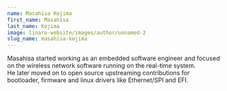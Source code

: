 ```yaml
---
name: Masahisa Kojima
first_name: Masahisa
last_name: Kojima
image: linaro-website/images/author/unnamed-2
slug_name: masahisa-kojima
---
```


Masahisa started working as an embedded software engineer and focused\
on the wireless network software running on the real-time system.\
He later moved on to open source upstreaming contributions for\
bootloader, firmware and linux drivers like Ethernet/SPI and EFI.
